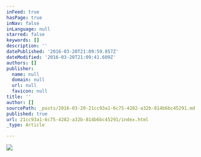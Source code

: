 ```yaml
---
inFeed: true
hasPage: true
inNav: false
inLanguage: null
starred: false
keywords: []
description: ''
datePublished: '2016-03-20T21:09:59.857Z'
dateModified: '2016-03-20T21:09:41.609Z'
authors: []
publisher:
  name: null
  domain: null
  url: null
  favicon: null
title: ''
author: []
sourcePath: _posts/2016-03-20-21cc93a1-6c75-4282-a32b-814b6bc45291.md
published: true
url: 21cc93a1-6c75-4282-a32b-814b6bc45291/index.html
_type: Article

---
```

![](https://the-grid-user-content.s3-us-west-2.amazonaws.com/14c1ee57-dc80-4a74-b1d9-0038485178fa.jpg)